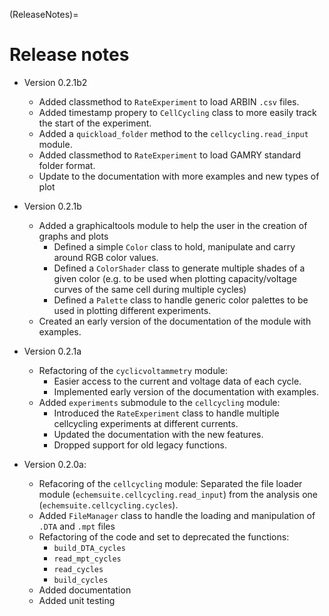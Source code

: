 (ReleaseNotes)=
# Release notes

* Version 0.2.1b2
    * Added classmethod to `RateExperiment` to load ARBIN `.csv` files.
    * Added timestamp propery to `CellCycling` class to more easily track the start of the experiment.
    * Added a `quickload_folder` method to the `cellcycling.read_input` module.
    * Added classmethod to `RateExperiment` to load GAMRY standard folder format.
    * Update to the documentation with more examples and new types of plot

* Version 0.2.1b
    * Added a graphicaltools module to help the user in the creation of graphs and plots 
        * Defined a simple `Color` class to hold, manipulate and carry around RGB color values.
        * Defined a `ColorShader` class to generate multiple shades of a given color (e.g. to be used when plotting capacity/voltage curves of the same cell during multiple cycles)
        * Defined a `Palette` class to handle generic color palettes to be used in plotting different experiments. 
    * Created an early version of the documentation of the module with examples. 

* Version 0.2.1a
    * Refactoring of the `cyclicvoltammetry` module:
        * Easier access to the current and voltage data of each cycle.
        * Implemented early version of the documentation with examples.
    * Added `experiments` submodule to the `cellcycling` module:
        * Introduced the `RateExperiment` class to handle multiple cellcycling experiments at different currents.
        * Updated the documentation with the new features.
        * Dropped support for old legacy functions.

* Version 0.2.0a:
    * Refacoring of the `cellcycling` module: Separated the file loader module (`echemsuite.cellcycling.read_input`) from the analysis one (`echemsuite.cellcycling.cycles`).
    * Added `FileManager` class to handle the loading and manipulation of `.DTA` and `.mpt` files
    * Refactoring of the code and set to deprecated the functions:
        * `build_DTA_cycles`
        * `read_mpt_cycles`
        * `read_cycles`
        * `build_cycles`
    * Added documentation
    * Added unit testing